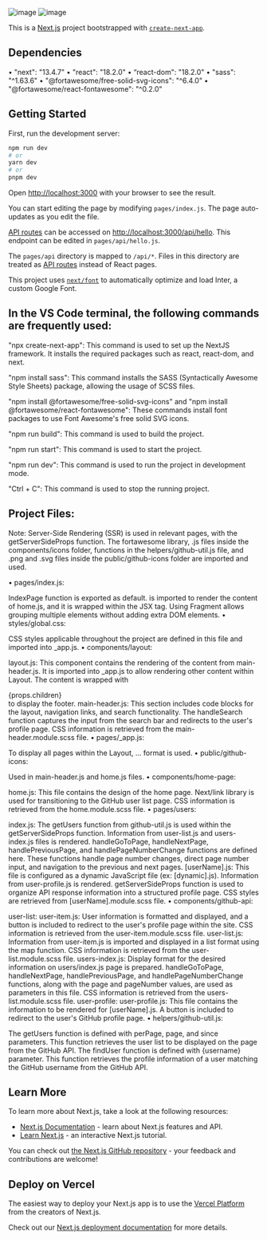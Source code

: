 ![image](https://github.com/Oguzhan13/exarion-nextjs-project/assets/108337929/871b1674-4cce-465b-9a15-79911043246d)
![image](https://github.com/Oguzhan13/exarion-nextjs-project/assets/108337929/3092ee37-64b6-4abe-bfee-d2494cb9f279)

This is a [Next.js](https://nextjs.org/) project bootstrapped with [`create-next-app`](https://github.com/vercel/next.js/tree/canary/packages/create-next-app).

## Dependencies

•	"next": "13.4.7"
•	"react": "18.2.0"
•	“react-dom": "18.2.0"
•	"sass": "^1.63.6"
•	"@fortawesome/free-solid-svg-icons": "^6.4.0"
•	"@fortawesome/react-fontawesome": "^0.2.0"

## Getting Started

First, run the development server:

```bash
npm run dev
# or
yarn dev
# or
pnpm dev
```

Open [http://localhost:3000](http://localhost:3000) with your browser to see the result.

You can start editing the page by modifying `pages/index.js`. The page auto-updates as you edit the file.

[API routes](https://nextjs.org/docs/api-routes/introduction) can be accessed on [http://localhost:3000/api/hello](http://localhost:3000/api/hello). This endpoint can be edited in `pages/api/hello.js`.

The `pages/api` directory is mapped to `/api/*`. Files in this directory are treated as [API routes](https://nextjs.org/docs/api-routes/introduction) instead of React pages.

This project uses [`next/font`](https://nextjs.org/docs/basic-features/font-optimization) to automatically optimize and load Inter, a custom Google Font.

## In the VS Code terminal, the following commands are frequently used:

"npx create-next-app": This command is used to set up the NextJS framework. It installs the required packages such as react, react-dom, and next.

"npm install sass": This command installs the SASS (Syntactically Awesome Style Sheets) package, allowing the usage of SCSS files.

"npm install @fortawesome/free-solid-svg-icons" and "npm install @fortawesome/react-fontawesome": These commands install font packages to use Font Awesome's free solid SVG icons.

"npm run build": This command is used to build the project.

"npm run start": This command is used to start the project.

"npm run dev": This command is used to run the project in development mode.

"Ctrl + C": This command is used to stop the running project.

## Project Files:

Note: Server-Side Rendering (SSR) is used in relevant pages, with the getServerSideProps function. The fortawesome library, .js files inside the components/icons folder, functions in the helpers/github-util.js file, and .png and .svg files inside the public/github-icons folder are imported and used.

• pages/index.js:

IndexPage function is exported as default.
<HomePage> is imported to render the content of home.js, and it is wrapped within the <Fragment> JSX tag. Using Fragment allows grouping multiple elements without adding extra DOM elements.
• styles/global.css:

CSS styles applicable throughout the project are defined in this file and imported into _app.js.
• components/layout:

layout.js:
This component contains the rendering of the content from main-header.js. It is imported into _app.js to allow rendering other content within Layout. The content is wrapped with <main>{props.children}</main> to display the footer.
main-header.js:
This section includes code blocks for the layout, navigation links, and search functionality.
The handleSearch function captures the input from the search bar and redirects to the user's profile page.
CSS information is retrieved from the main-header.module.scss file.
• pages/_app.js:

To display all pages within the Layout, <Layout><Component> ... format is used.
• public/github-icons:

Used in main-header.js and home.js files.
• components/home-page:

home.js:
This file contains the design of the home page. Next/link library is used for transitioning to the GitHub user list page.
CSS information is retrieved from the home.module.scss file.
• pages/users:

index.js:
The getUsers function from github-util.js is used within the getServerSideProps function.
Information from user-list.js and users-index.js files is rendered.
handleGoToPage, handleNextPage, handlePreviousPage, and handlePageNumberChange functions are defined here.
These functions handle page number changes, direct page number input, and navigation to the previous and next pages.
[userName].js:
This file is configured as a dynamic JavaScript file (ex: [dynamic].js).
Information from user-profile.js is rendered.
getServerSideProps function is used to organize API response information into a structured profile page.
CSS styles are retrieved from [userName].module.scss file.
• components/github-api:

user-list:
user-item.js:
User information is formatted and displayed, and a button is included to redirect to the user's profile page within the site.
CSS information is retrieved from the user-item.module.scss file.
user-list.js:
Information from user-item.js is imported and displayed in a list format using the map function.
CSS information is retrieved from the user-list.module.scss file.
users-index.js:
Display format for the desired information on users/index.js page is prepared.
handleGoToPage, handleNextPage, handlePreviousPage, and handlePageNumberChange functions, along with the page and pageNumber values, are used as parameters in this file.
CSS information is retrieved from the users-list.module.scss file.
user-profile:
user-profile.js:
This file contains the information to be rendered for [userName].js.
A button is included to redirect to the user's GitHub profile page.
• helpers/github-util.js:

The getUsers function is defined with perPage, page, and since parameters.
This function retrieves the user list to be displayed on the page from the GitHub API.
The findUser function is defined with {username} parameter.
This function retrieves the profile information of a user matching the GitHub username from the GitHub API.

## Learn More

To learn more about Next.js, take a look at the following resources:

- [Next.js Documentation](https://nextjs.org/docs) - learn about Next.js features and API.
- [Learn Next.js](https://nextjs.org/learn) - an interactive Next.js tutorial.

You can check out [the Next.js GitHub repository](https://github.com/vercel/next.js/) - your feedback and contributions are welcome!

## Deploy on Vercel

The easiest way to deploy your Next.js app is to use the [Vercel Platform](https://vercel.com/new?utm_medium=default-template&filter=next.js&utm_source=create-next-app&utm_campaign=create-next-app-readme) from the creators of Next.js.

Check out our [Next.js deployment documentation](https://nextjs.org/docs/deployment) for more details.

